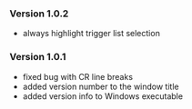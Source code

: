 ### Version 1.0.2

- always highlight trigger list selection

### Version 1.0.1

- fixed bug with CR line breaks
- added version number to the window title
- added version info to Windows executable